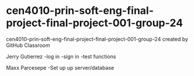 # cen4010-prin-soft-eng-final-project-final-project-001-group-24
cen4010-prin-soft-eng-final-project-final-project-001-group-24 created by GitHub Classroom

Jerry Gutierrez
-log in 
-sign in
-test functions

Maxx Parcesepe
-Set up up server/database
